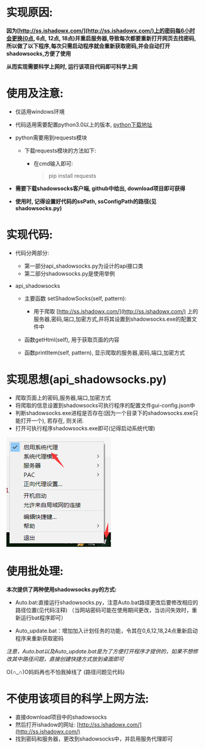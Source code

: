 # 实现原因:
**因为[http://ss.ishadowx.com/](http://ss.ishadowx.com/)上的密码每6小时会更换(0点, 6点, 12点, 18点)并重启服务器,导致每次都要重新打开网页去找密码,所以做了以下程序,每次只需启动程序就会重新获取密码,并会自动打开shadowsocks,方便了使用**  

**从而实现需要科学上网时, 运行该项目代码即可科学上网**   

    
# 使用及注意:

 - 仅适用windows环境
 - 代码适用需要配置python3.0以上的版本, [python下载地址](https://www.python.org/downloads/windows/)
 - python需要用到requests模块
     - 下载requests模块的方法如下:
         - 在cmd输入即可:
         
            > pip install requests
        

 - **需要下载shadowsocks客户端, github中给出, download项目即可获得**
 - **使用时, 记得设置好代码的ssPath, ssConfigPath的路径(见shadowsocks.py)**


# 实现代码:

 - 代码分两部分: 
     - 第一部分api_shadowsocks.py为设计的api接口类
     - 第二部分shadowsocks.py是使用举例
     
 - api_shadowsocks
     - 主要函数 setShadowSocks(self, pattern):
     
         - 用于爬取 [http://ss.ishadowx.com/](http://ss.ishadowx.com/) 上的服务器,密码,端口,加密方式,并将其设置到shadowsocks.exe的配置文件中
         
     - 函数getHtml(self), 用于获取页面的内容
     
     - 函数printItem(self, pattern), 显示爬取的服务器,密码,端口,加密方式
         
# 实现思想(api_shadowsocks.py)
 - 爬取页面上的密码,服务器,端口,加密方式
 - 将爬取的信息设置到shadowsocks可执行程序的配置文件gui-config.json中
 - 判断shadowsocks.exe进程是否存在(因为一个目录下的shadowsocks.exe只能打开一个), 若存在, 则关闭.
 - 打开可执行程序shadowsocks.exe即可(记得启动系统代理)

![启动系统代理](1.png)

# 使用批处理:

**本次提供了两种使用shadowsocks.py的方式:**

* Auto.bat:直接运行shadowsocks.py，注意Auto.bat路径更改后要修改相应的路径位置(见代码注释)
        （当网站密码可能在使用期间更改，当访问失效时，重新运行bat程序即可）  

* Auto_update.bat：增加加入计划任务的功能，令其在0,6,12,18,24点重新启动程序来重新获取密码   
    
*注意，Auto.bat以及Auto_update.bat是为了方便打开程序才提供的，如果不想修改其中路径问题，直接创建快捷方式放到桌面即可*

O(∩_∩)O妈妈再也不怕我掉线了    (路径问题见代码)



# 不使用该项目的科学上网方法:
*   直接download项目中的shadowsocks
*   然后打开ishadow的网址: [http://ss.ishadowx.com/](http://ss.ishadowx.com/)
*   找到密码和服务器，更改到shadowsocks中，并启用服务代理即可